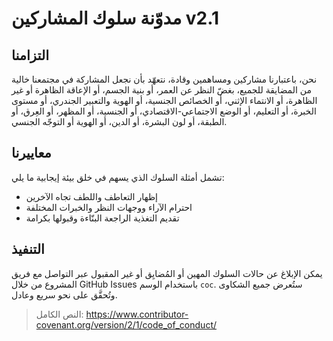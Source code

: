 # مدوّنة سلوك المشاركين v2.1

## التزامنا
نحن، باعتبارنا مشاركين ومساهمين وقادة، نتعهّد بأن نجعل المشاركة في مجتمعنا خالية من المضايقة للجميع، بغضّ النظر عن العمر، أو بنية الجسم، أو الإعاقة الظاهرة أو غير الظاهرة، أو الانتماء الإثني، أو الخصائص الجنسية، أو الهوية والتعبير الجندري، أو مستوى الخبرة، أو التعليم، أو الوضع الاجتماعي-الاقتصادي، أو الجنسية، أو المظهر، أو العِرق، أو الطبقة، أو لون البشرة، أو الدين، أو الهوية أو التوجّه الجنسي.

## معاييرنا
تشمل أمثلة السلوك الذي يسهم في خلق بيئة إيجابية ما يلي:
- إظهار التعاطف واللطف تجاه الآخرين
- احترام الآراء ووجهات النظر والخبرات المختلفة
- تقديم التغذية الراجعة البنّاءة وقبولها بكرامة

## التنفيذ
يمكن الإبلاغ عن حالات السلوك المهين أو المُضايِق أو غير المقبول عبر التواصل مع فريق المشروع من خلال GitHub Issues باستخدام الوسم `coc`. ستُعرض جميع الشكاوى وتُحقَّق على نحو سريع وعادل.

> النص الكامل: https://www.contributor-covenant.org/version/2/1/code_of_conduct/